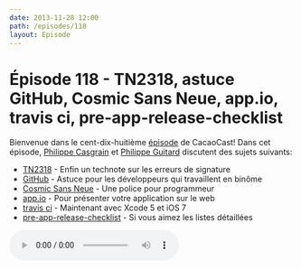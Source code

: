 ```yaml
---
date: 2013-11-28 12:00
path: /episodes/118
layout: Episode
---
```

# Épisode 118 - TN2318, astuce GitHub, Cosmic Sans Neue, app.io, travis ci, pre-app-release-checklist
<p>Bienvenue dans le cent-dix-huitième <a href="https://archive.org/download/cacaocast/cacaocast_118.m4a" title="CacaoCast Episode 118">épisode</a> de CacaoCast! Dans cet épisode, <a href="http://www.twitter.com/philippec" title="Philippe Casgrain sur Twitter">Philippe Casgrain</a> et <a href="http://www.twitter.com/philippeguitard" title="Philippe Guitard sur Twitter">Philippe Guitard</a> discutent des sujets suivants:</p>
<ul><li><a href="https://developer.apple.com/library/ios/technotes/tn2318/_index.html#//apple_ref/doc/uid/DTS40013777" title="TN2318">TN2318</a> - Enfin un technote sur les erreurs de signature</li>
<li><a href="http://robots.thoughtbot.com/how-to-create-github-avatars-for-pairs/" title="GitHub">GitHub</a> - Astuce pour les développeurs qui travaillent en binôme</li>
<li><a href="https://github.com/belluzj/cosmic-sans-neue" title="Cosmic Sans Neue">Cosmic Sans Neue</a> - Une police pour programmeur</li>
<li><a href="https://app.io" title="app.io">app.io</a> - Pour présenter votre application sur le web</li>
<li><a href="http://about.travis-ci.org/blog/2013-11-18-xcode-5-now-available-for-mac-ios-builds" title="travis ci">travis ci</a> - Maintenant avec Xcode 5 et iOS 7</li>
<li><a href="https://github.com/oisin/app-release-checklist" title="pre-app-release-checklist">pre-app-release-checklist</a> - Si vous aimez les listes détaillées</li>
</ul>
<p><audio controls><source src="https://archive.org/download/cacaocast/cacaocast_118.m4a" type="audio/mpeg"><source src="https://archive.org/download/cacaocast/cacaocast_118.m4a" type="audio/mp4">Votre navigateur ne supporte pas l'élément audio / Your browser does not support the audio element.</audio></p>
